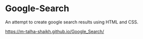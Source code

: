 # Google-Search
An attempt to create google search results using HTML and CSS.

https://m-talha-shaikh.github.io/Google_Search/
